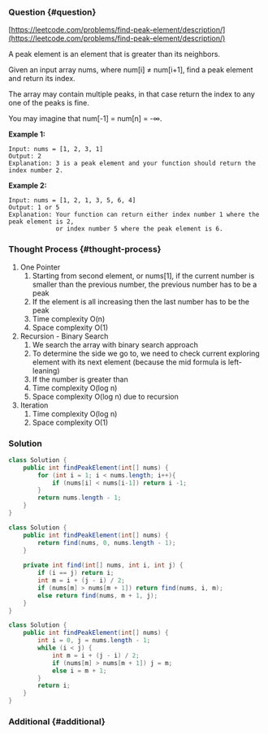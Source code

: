 ### Question {#question}

[https://leetcode.com/problems/find-peak-element/description/](https://leetcode.com/problems/find-peak-element/description/)

A peak element is an element that is greater than its neighbors.

Given an input array nums, where num\[i\] ≠ num\[i+1\], find a peak element and return its index.

The array may contain multiple peaks, in that case return the index to any one of the peaks is fine.

You may imagine that num\[-1\] = num\[n\] = -∞.

**Example 1:**

```
Input: nums = [1, 2, 3, 1]
Output: 2
Explanation: 3 is a peak element and your function should return the index number 2.
```

**Example 2:**

```
Input: nums = [1, 2, 1, 3, 5, 6, 4]
Output: 1 or 5 
Explanation: Your function can return either index number 1 where the peak element is 2, 
             or index number 5 where the peak element is 6.
```

### Thought Process {#thought-process}

1. One Pointer
   1. Starting from second element, or nums\[1\], if the current number is smaller than the previous number, the previous number has to be a peak
   2. If the element is all increasing then the last number has to be the peak
   3. Time complexity O\(n\)
   4. Space complexity O\(1\)
2. Recursion - Binary Search
   1. We search the array with binary search approach
   2. To determine the side we go to, we need to check current exploring element with its next element \(because the mid formula is left-leaning\)
   3. If the number is greater than 
   4. Time complexity O\(log n\)
   5. Space complexity O\(log n\) due to recursion
3. Iteration
   1. Time complexity O\(log n\)
   2. Space complexity O\(1\)

### Solution

```java
class Solution {
    public int findPeakElement(int[] nums) {
        for (int i = 1; i < nums.length; i++){
            if (nums[i] < nums[i-1]) return i -1;
        }
        return nums.length - 1;
    }
}
```

```java
class Solution {
    public int findPeakElement(int[] nums) {
        return find(nums, 0, nums.length - 1);
    }
    
    private int find(int[] nums, int i, int j) {
        if (i == j) return i;
        int m = i + (j - i) / 2;
        if (nums[m] > nums[m + 1]) return find(nums, i, m);
        else return find(nums, m + 1, j);
    }
}
```

```java
class Solution {
    public int findPeakElement(int[] nums) {
        int i = 0, j = nums.length - 1;
        while (i < j) {
            int m = i + (j - i) / 2;
            if (nums[m] > nums[m + 1]) j = m;
            else i = m + 1;
        }
        return i;
    }
}
```

### Additional {#additional}



